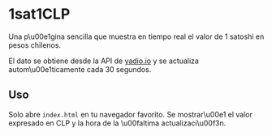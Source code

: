 # 1sat1CLP

Una p\u00e1gina sencilla que muestra en tiempo real el valor de 1 satoshi en pesos chilenos.

El dato se obtiene desde la API de [yadio.io](https://api.yadio.io/exrates/btc) y se actualiza autom\u00e1ticamente cada 30 segundos.

## Uso

Solo abre `index.html` en tu navegador favorito. Se mostrar\u00e1 el valor expresado en CLP y la hora de la \u00faltima actualizaci\u00f3n.
